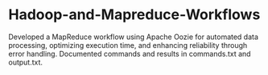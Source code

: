 # Hadoop-and-Mapreduce-Workflows
Developed a MapReduce workflow using Apache Oozie for automated data processing, optimizing execution time, and enhancing reliability through error handling. 
Documented commands and results in commands.txt and output.txt.

